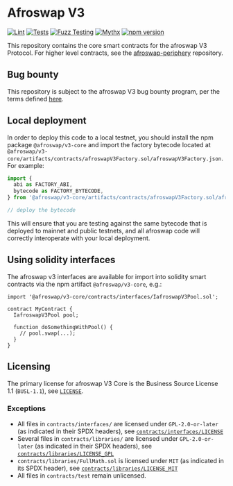 # Afroswap V3

[![Lint](https://github.com/afroswap/afroswap-core/actions/workflows/lint.yml/badge.svg)](https://github.com/afroswap/afroswap-core/actions/workflows/lint.yml)
[![Tests](https://github.com/afroswap/afroswap-core/actions/workflows/tests.yml/badge.svg)](https://github.com/afroswap/afroswap-core/actions/workflows/tests.yml)
[![Fuzz Testing](https://github.com/afroswap/afroswap-core/actions/workflows/fuzz-testing.yml/badge.svg)](https://github.com/afroswap/afroswap-core/actions/workflows/fuzz-testing.yml)
[![Mythx](https://github.com/afroswap/afroswap-core/actions/workflows/mythx.yml/badge.svg)](https://github.com/afroswap/afroswap-core/actions/workflows/mythx.yml)
[![npm version](https://img.shields.io/npm/v/@afroswap/v3-core/latest.svg)](https://www.npmjs.com/package/@afroswap/v3-core/v/latest)

This repository contains the core smart contracts for the afroswap V3 Protocol.
For higher level contracts, see the [afroswap-periphery](https://github.com/afroswap/afroswap-periphery)
repository.

## Bug bounty

This repository is subject to the afroswap V3 bug bounty program, per the terms defined [here](./bug-bounty.md).

## Local deployment

In order to deploy this code to a local testnet, you should install the npm package
`@afroswap/v3-core`
and import the factory bytecode located at
`@afroswap/v3-core/artifacts/contracts/afroswapV3Factory.sol/afroswapV3Factory.json`.
For example:

```typescript
import {
  abi as FACTORY_ABI,
  bytecode as FACTORY_BYTECODE,
} from '@afroswap/v3-core/artifacts/contracts/afroswapV3Factory.sol/afroswapV3Factory.json'

// deploy the bytecode
```

This will ensure that you are testing against the same bytecode that is deployed to
mainnet and public testnets, and all afroswap code will correctly interoperate with
your local deployment.

## Using solidity interfaces

The afroswap v3 interfaces are available for import into solidity smart contracts
via the npm artifact `@afroswap/v3-core`, e.g.:

```solidity
import '@afroswap/v3-core/contracts/interfaces/IafroswapV3Pool.sol';

contract MyContract {
  IafroswapV3Pool pool;

  function doSomethingWithPool() {
    // pool.swap(...);
  }
}

```

## Licensing

The primary license for afroswap V3 Core is the Business Source License 1.1 (`BUSL-1.1`), see [`LICENSE`](./LICENSE).

### Exceptions

- All files in `contracts/interfaces/` are licensed under `GPL-2.0-or-later` (as indicated in their SPDX headers), see [`contracts/interfaces/LICENSE`](./contracts/interfaces/LICENSE)
- Several files in `contracts/libraries/` are licensed under `GPL-2.0-or-later` (as indicated in their SPDX headers), see [`contracts/libraries/LICENSE_GPL`](contracts/libraries/LICENSE_GPL)
- `contracts/libraries/FullMath.sol` is licensed under `MIT` (as indicated in its SPDX header), see [`contracts/libraries/LICENSE_MIT`](contracts/libraries/LICENSE_MIT)
- All files in `contracts/test` remain unlicensed.
